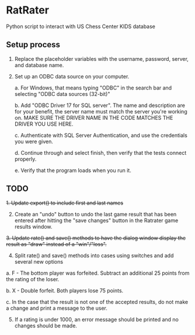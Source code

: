# RatRater
Python script to interact with US Chess Center KIDS database

## Setup process
1. Replace the placeholder variables with the username, password, server, and database name. 
2. Set up an ODBC data source on your computer.

      a. For Windows, that means typing "ODBC" in the search bar and selecting "ODBC data sources (32-bit)"

      b. Add "ODBC Driver 17 for SQL server". The name and description are for your benefit, the server name must match the server you're working on. MAKE SURE THE DRIVER NAME IN THE CODE MATCHES THE DRIVER YOU USE HERE.

      c. Authenticate with SQL Server Authentication, and use the credentials you were given. 

      d. Continue through and select finish, then verify that the tests connect properly.

      e. Verify that the program loads when you run it.
  
## TODO
~~1. Update export() to include first and last names~~

2. Create an "undo" button to undo the last game result that has been entered after hitting the "save changes" button in the Ratrater game results window.

~~3. Update rate() and save() methods to have the dialog window display the result as "draw" instead of a "win"/"loss".~~

4. Split rate() and save() methods into cases using switches and add several new options
     
a. F - The bottom player was forfeited. Subtract an additional 25 points from the rating of the loser.

b. X - Double forfeit. Both players lose 75 points.
  
  c. In the case that the result is not one of the accepted results, do not make a change and print a message to the user.

5. If a rating is under 1000, an error message should be printed and no changes should be made.
